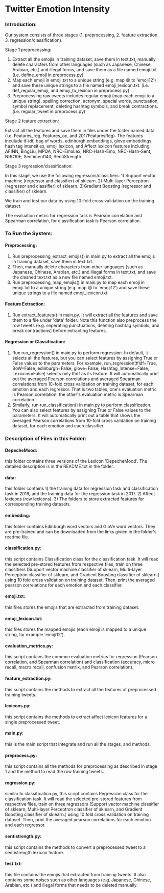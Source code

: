 # Twitter Emotion Intensity

### Introduction:
Our system consists of three stages (1. preprocessing, 2. feature extraction, 3. regression/classification). 

Stage 1 preprocessing:
1) Extract all the emojis in training dataset, save them in text.txt, manually delete characters from other languages (such as Japanese, Chinese, Arabian, etc.) and illegal forms, and save them as a file named emoji.txt. (i.e. define_emoji in preprocess.py)
2) Map each emoji in emoji.txt to a unique string (e.g. map 😄  to 'emoji12') and save these unique strings to a file named emoji_lexicon.txt. (i.e. def_regular_emoji, and emoji_to_lexicon in preprocess.py)
3) Preprocessing raw tweets includes regular emoji (map each emoji to a unique string), spelling correction, acronym, special words, punctuation, symbol replacement, deleting hashtag symbols, and break contractions. (i.e. regular_tweet in preprocess.py)

Stage 2 feature extraction:  
  
Extract all the features and save them in files under the folder named data (i.e. Features_reg, Features_oc, and 2017FeaturesReg). The features inculude tf-idf, bag of words, edinburgh embeddings, glove embeddings, hash tag intensities, emoji lexicon, and Affect lexicon features including AFINN, BingLiu, MPQA, NRC-EmoLex, NRC-Hash-Emo, NRC-Hash-Sent, NRC10E, Sentiment140, SentiStrength.

Stage 3 regression/classification:  
  
In this stage, we use the following regressors/classifiers: 1) Support vector machine (regressor and classifier) of sklearn. 2) Multi-layer Perceptron (regressor and classifier) of sklearn. 3)Gradient Boosting (regressor and classifier) of sklearn. 

We train and test our data by using 10-fold cross validation on the training dataset. 

The evaluation metric for regression task is Pearson correlation and Spearman correlation, for classification task is Pearson correlation.

### To Run the System:

#### Preprocessing:

1. Run preprocessing_extract_emojis() in main.py to extract all the emojis in training dataset, save them in text.txt.   
2. Then, manually delete characters from other languages (such as Japanese, Chinese, Arabian, etc.) and illegal forms in text.txt, and save the cleaned text.txt as a new file named emoji.txt.  
3. Run preprocessing_map_emojis() in main.py to map each emoji in emoji.txt to a unique string (e.g. map 😄 to 'emoji12') and save these unique strings to a file named emoji_lexicon.txt.

#### Feature Extraction:

1. Run extract_features() in main.py. It will extract all the features and save them to a file under 'data' folder. Note this function also preprocess the row tweets (e.g. seperating punctuations, deleting hashtag symbols, and break contractions) before extracting features.

#### Regression or Classification:

1. Run run_regression() in main.py to perform regression. In default, it selects all the features, but you can select features by assigning True or False values to the parameters. For example, run_regression(tfidf=True, BoW=False, edinburgh=False, glove=False, Hashtag_Intense=False, Lexicons=False) selects only tfidf as its feature. It will automatically print out the averaged Pearson correlations and averaged Spearman correlations from 10-fold cross validation on training dataset, for each emotion and each regressor. That is two tables, one's evaluation metric is Pearson correlation, the other's evaluation metric is Spearman correlation.
2. Similarly, run run_classification() in main.py to perform classification. You can also select features by assigning True or False values to the parameters. It will automatically print out a table that shows the averaged Pearson correlations from 10-fold cross validation on training dataset, for each emotion and each classifier.


### Description of Files in this Folder:

#### DepecheMood:
this folder contains three versions of the Lexicon 'DepecheMood'. The detailed description is in the README.txt in the folder.

#### data: 
this folder contains 1) the training data for regression task and classification task in 2018, and the training data for the regression task in 2017. 2) Affect lexicons (row lexicons). 3) The folders to store extracted features for corresponding training datasets.

#### embedding: 
this folder contains Edinburgh word vectors and GloVe word vectors. They are pre-trained and can be downloaded from the links givien in the folder's readme file.

#### classification.py: 
this script contains Classification class for the classification task. It will read the selected pre-stored features from respective files, train on three classifiers (Support vector machine classifier of sklearn, Multi-layer Perceptron classifier of sklearn, and Gradient Boosting classifier of sklearn.) using 10 fold cross validation on training dataset. Then, print the averaged pearson correlations for each emotion and each classifier.

#### emoji.txt: 
this files stores the emojis that are extracted from training dataset.

#### emoji_lexicon.txt: 
this files stores the mapped emojis (each emoji is mapped to a unique string, for example 'emoji12').

#### evaluation_metrics.py: 
this script contains the common evaluation metrics for regression (Pearson correlation, and Spearman correlation) and classification (accuracy, micro recall, macro recall, confusion matrix, and Pearson correlation).

#### feature_extraction.py: 
this script contains the methods to extract all the features of preprocessed training tweets.

#### lexicons.py: 
this script contains the methods to extract affect lexicon features for a single preprocessed tweet. 

#### main.py: 
this is the main script that integrate and run all the stages, and methods.

#### preprocess.py: 
this script contains all the methods for preprocessing as described in stage 1 and the method to read the row training tweets.

#### regression.py: 
similar to classification.py, this script contains Regression class for the classification task. It will read the selected pre-stored features from respective files, train on three regressors (Support vector machine classifier of sklearn, Multi-layer Perceptron classifier of sklearn, and Gradient Boosting classifier of sklearn.) using 10 fold cross validation on training dataset. Then, print the averaged pearson correlations for each emotion and each regressor.

#### sentistrength.py: 
this script contains the methods to convert a preprocessed tweet to a sentistrength lexicon feature.

#### test.txt: 
this file contains the emojis that extracted from training tweets. It also contains some noises such as other languages (e.g. Japanese, Chinese, Arabian, etc.) and illegal forms that needs to be deleted manually.







